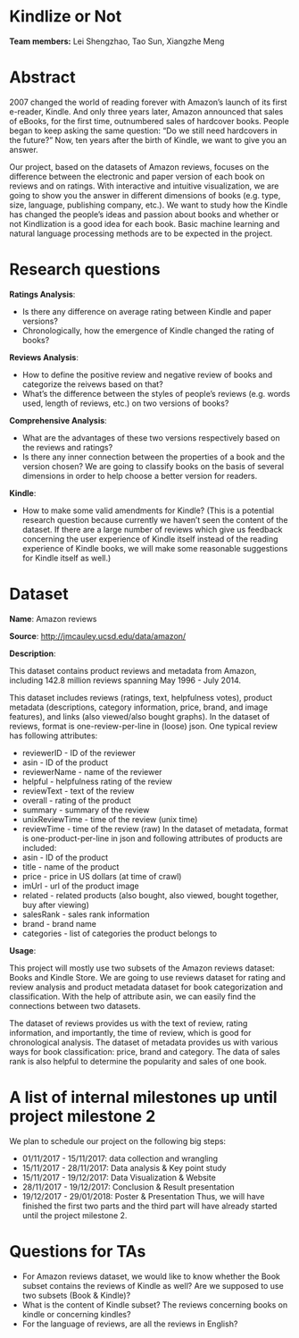 # Kindlize or Not
**Team members:** Lei Shengzhao, Tao Sun, Xiangzhe Meng

# Abstract
2007 changed the world of reading forever with Amazon’s launch of its first e-reader, Kindle. And only three years later, Amazon announced that sales of eBooks, for the first time, outnumbered sales of hardcover books. People began to keep asking the same question: “Do we still need hardcovers in the future?” Now, ten years after the birth of Kindle, we want to give you an answer. 

Our project, based on the datasets of Amazon reviews, focuses on the difference between the electronic and paper version of each book on reviews and on ratings. With interactive and intuitive visualization, we are going to show you the answer in different dimensions of books (e.g. type, size, language, publishing company, etc.). We want to study how the Kindle has changed the people’s ideas and passion about books and whether or not Kindlization is a good idea for each book. Basic machine learning and natural language processing methods are to be expected in the project.

# Research questions
**Ratings Analysis**:
* Is there any difference on average rating between Kindle and paper versions?
* Chronologically, how the emergence of Kindle changed the rating of books?

**Reviews Analysis**:
* How to define the positive review and negative review of books and categorize the reivews based on that?
* What’s the difference between the styles of people’s reviews (e.g. words used, length of reviews, etc.) on two versions of books?

**Comprehensive Analysis**:
* What are the advantages of these two versions respectively based on the reviews and ratings?
* Is there any inner connection between the properties of a book and the version chosen? We are going to classify books on the basis of several dimensions in order to help choose a better version for readers.

**Kindle**:
* How to make some valid amendments for Kindle? (This is a potential research question because currently we haven’t seen the content of the dataset. If there are a large number of reviews which give us feedback concerning the user experience of Kindle itself instead of the reading experience of Kindle books, we will make some reasonable suggestions for Kindle itself as well.)

# Dataset
**Name**: Amazon reviews

**Source**: http://jmcauley.ucsd.edu/data/amazon/

**Description**:

This dataset contains product reviews and metadata from Amazon, including 142.8 million reviews spanning May 1996 - July 2014.

This dataset includes reviews (ratings, text, helpfulness votes), product metadata (descriptions, category information, price, brand, and image features), and links (also viewed/also bought graphs).
In the dataset of reviews, format is one-review-per-line in (loose) json. One typical review has following attributes:
* reviewerID - ID of the reviewer
* asin - ID of the product
* reviewerName - name of the reviewer
* helpful - helpfulness rating of the review
* reviewText - text of the review
* overall - rating of the product
* summary - summary of the review
* unixReviewTime - time of the review (unix time)
* reviewTime - time of the review (raw)
In the dataset of metadata, format is one-product-per-line in json and following attributes of products are included:
* asin - ID of the product
* title - name of the product
* price - price in US dollars (at time of crawl)
* imUrl - url of the product image
* related - related products (also bought, also viewed, bought together, buy after viewing)
* salesRank - sales rank information
* brand - brand name
* categories - list of categories the product belongs to

**Usage**:

This project will mostly use two subsets of the Amazon reviews dataset: Books and Kindle Store. We are going to use reviews dataset for rating and review analysis and product metadata dataset for book categorization and classification. With the help of attribute asin, we can easily find the connections between two datasets.

The dataset of reviews provides us with the text of review, rating information, and importantly, the time of review, which is good for chronological analysis. The dataset of metadata provides us with various ways for book classification: price, brand and category. The data of sales rank is also helpful to determine the popularity and sales of one book.

# A list of internal milestones up until project milestone 2
We plan to schedule our project on the following big steps:
* 01/11/2017 - 15/11/2017: data collection and wrangling
* 15/11/2017 - 28/11/2017: Data analysis & Key point study
* 15/11/2017 - 19/12/2017: Data Visualization & Website
* 28/11/2017 - 19/12/2017: Conclusion & Result presentation
* 19/12/2017 - 29/01/2018: Poster & Presentation
Thus, we will have finished the first two parts and the third part will have already started until the project milestone 2.

# Questions for TAs
* For Amazon reviews dataset, we would like to know whether the Book subset contains the reviews of Kindle as well? Are we supposed to use two subsets (Book & Kindle)?
* What is the content of Kindle subset? The reviews concerning books on kindle or concerning kindles? 
* For the language of reviews, are all the reviews in English?
